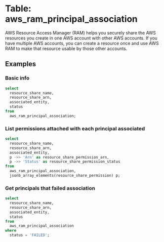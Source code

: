 # Table: aws_ram_principal_association

AWS Resource Access Manager (RAM) helps you securely share the AWS resources you create in one AWS account with other AWS accounts. If you have multiple AWS accounts, you can create a resource once and use AWS RAM to make that resource usable by those other accounts.

## Examples

### Basic info

```sql
select
  resource_share_name,
  resource_share_arn,
  associated_entity,
  status
from
  aws_ram_principal_association;
```

### List permissions attached with each principal associated

```sql
select
  resource_share_name,
  resource_share_arn,
  associated_entity,
  p ->> 'Arn' as resource_share_permission_arn,
  p ->> 'Status' as resource_share_permission_status
from
  aws_ram_principal_association,
  jsonb_array_elements(resource_share_permission) p;
```

### Get principals that failed association

```sql
select
  resource_share_name,
  resource_share_arn,
  associated_entity,
  status
from
  aws_ram_principal_association
where
  status = 'FAILED';
```